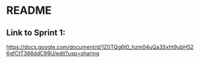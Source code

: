 # README

## Link to Sprint 1: 
https://docs.google.com/document/d/1Z0TQg6t0_hzm04uQa3Sxht9ubH526gfCtT366ddC99U/edit?usp=sharing





 


 

